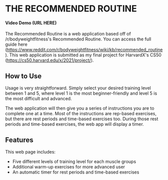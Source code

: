 # THE RECOMMENDED ROUTINE
#### Video Demo (URL HERE)

The Recommended Routine is a web application based off of
/r/bodyweightfitness's Recommended Routine. You can access the full guide here
(https://www.reddit.com/r/bodyweightfitness/wiki/kb/recommended_routine).
This web application is submitted as my final project for HarvardX's CS50
(https://cs50.harvard.edu/x/2021/project/).

## How to Use

Usage is very straightforward. Simply select your desired training level
between 1 and 5, where level 1 is the most beginner-friendly
and level 5 is the most difficult and advanced.

The web application will then give you a series of instructions you are
to complete one at a time. Most of the instructions are rep-based exercises,
but there are rest periods and time-based exercises too.
During those rest periods and time-based exercises,
the web app will display a timer.

## Features

This web page includes:
* Five different levels of training level for each muscle groups
* Additional warm-up exercises for more advanced user
* An automatic timer for rest periods and time-based exercises
